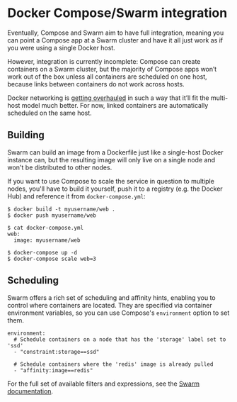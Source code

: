 Docker Compose/Swarm integration
================================

Eventually, Compose and Swarm aim to have full integration, meaning you can point a Compose app at a Swarm cluster and have it all just work as if you were using a single Docker host.

However, integration is currently incomplete: Compose can create containers on a Swarm cluster, but the majority of Compose apps won’t work out of the box unless all containers are scheduled on one host, because links between containers do not work across hosts.

Docker networking is [getting overhauled](https://github.com/docker/libnetwork) in such a way that it’ll fit the multi-host model much better. For now, linked containers are automatically scheduled on the same host.

Building
--------

Swarm can build an image from a Dockerfile just like a single-host Docker instance can, but the resulting image will only live on a single node and won't be distributed to other nodes.

If you want to use Compose to scale the service in question to multiple nodes, you'll have to build it yourself, push it to a registry (e.g. the Docker Hub) and reference it from `docker-compose.yml`:

    $ docker build -t myusername/web .
    $ docker push myusername/web

    $ cat docker-compose.yml
    web:
      image: myusername/web

    $ docker-compose up -d
    $ docker-compose scale web=3

Scheduling
----------

Swarm offers a rich set of scheduling and affinity hints, enabling you to control where containers are located. They are specified via container environment variables, so you can use Compose's `environment` option to set them.

    environment:
      # Schedule containers on a node that has the 'storage' label set to 'ssd'
      - "constraint:storage==ssd"

      # Schedule containers where the 'redis' image is already pulled
      - "affinity:image==redis"

For the full set of available filters and expressions, see the [Swarm documentation](https://docs.docker.com/swarm/scheduler/filter/).
